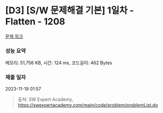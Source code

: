 # [D3] [S/W 문제해결 기본] 1일차 - Flatten - 1208 

[문제 링크](https://swexpertacademy.com/main/code/problem/problemDetail.do?contestProbId=AV139KOaABgCFAYh) 

### 성능 요약

메모리: 51,756 KB, 시간: 124 ms, 코드길이: 462 Bytes

### 제출 일자

2023-11-19 01:57



> 출처: SW Expert Academy, https://swexpertacademy.com/main/code/problem/problemList.do